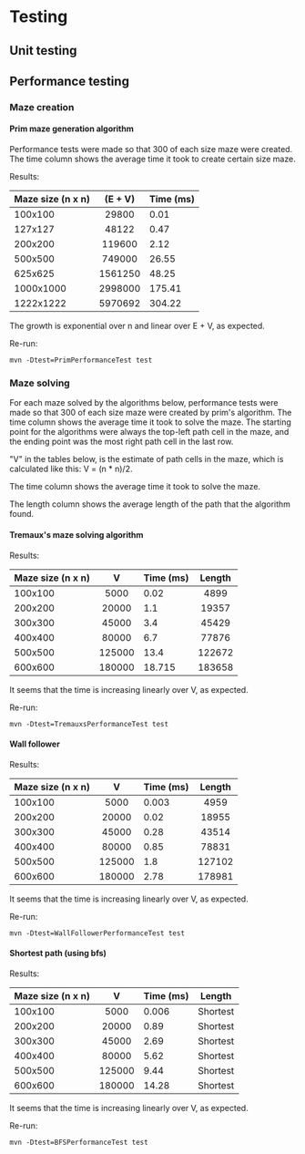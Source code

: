# Testing

## Unit testing



## Performance testing

### Maze creation

#### Prim maze generation algorithm

Performance tests were made so that 300 of each size maze were created. The time column shows the average time it took to create 
certain size maze. 

Results: 

| Maze size (n x n)  | (E + V)          | Time (ms)
| -------------    |:-------------:| ------------|
| 100x100          | 29800         | 0.01           |
| 127x127          | 48122         | 0.47           |
| 200x200          | 119600        | 2.12         |
| 500x500          | 749000        | 26.55      |
| 625x625          | 1561250       | 48.25      |
| 1000x1000        | 2998000       | 175.41    |
| 1222x1222        | 5970692       | 304.22    |


The growth is exponential over n and linear over E + V, as expected.

Re-run: 

```
mvn -Dtest=PrimPerformanceTest test
```

### Maze solving
For each maze solved by the algorithms below, performance tests were made so that 300 of each size maze were created by prim's algorithm. The time column shows the average time it took to solve the maze. The starting point for the algorithms were always the top-left path cell in the maze, and the ending point was the most right path cell in the last row. 

"V" in the tables below, is the estimate of path cells in the maze, which is calculated like this: V = (n * n)/2.  

The time column shows the average time it took to solve the maze. 

The length column shows the average length of the path that the algorithm found.

#### Tremaux's maze solving algorithm 



Results: 

| Maze size (n x n)  | V          | Time (ms) | Length |
| -------------    |:-------------:| ------------| :--------: |
| 100x100          | 5000         | 0.02           | 4899 |
| 200x200          | 20000         | 1.1          | 19357 |
| 300x300          | 45000        | 3.4        | 45429 |
| 400x400          | 80000       |  6.7      | 77876 |
| 500x500          | 125000      | 13.4      | 122672 |
| 600x600          | 180000      | 18.715    | 183658 |

It seems that the time is increasing linearly over V, as expected.

Re-run: 

```
mvn -Dtest=TremauxsPerformanceTest test
```

#### Wall follower 


Results: 

| Maze size (n x n)  | V          | Time (ms)    | Length |  
| -------------    |:-------------:| ------------|:-------:|
| 100x100          | 5000         | 0.003        | 4959    |
| 200x200          | 20000         | 0.02        | 18955   |
| 300x300          | 45000        | 0.28        |  43514 |
| 400x400          | 80000       |  0.85      | 78831 |
| 500x500          | 125000      | 1.8      | 127102 |
| 600x600          | 180000      | 2.78    | 178981 |

It seems that the time is increasing linearly over V, as expected.

Re-run: 

```
mvn -Dtest=WallFollowerPerformanceTest test
```

#### Shortest path (using bfs)

Results: 

| Maze size (n x n)  | V          | Time (ms)    | Length |  
| -------------    |:-------------:| ------------|:-------:|
| 100x100          | 5000         | 0.006        | Shortest    |
| 200x200          | 20000         | 0.89        | Shortest   |
| 300x300          | 45000        | 2.69       |  Shortest |
| 400x400          | 80000       |  5.62     | Shortest |
| 500x500          | 125000      | 9.44      | Shortest |
| 600x600          | 180000      | 14.28    | Shortest |

It seems that the time is increasing linearly over V, as expected.

Re-run: 

```
mvn -Dtest=BFSPerformanceTest test
```

